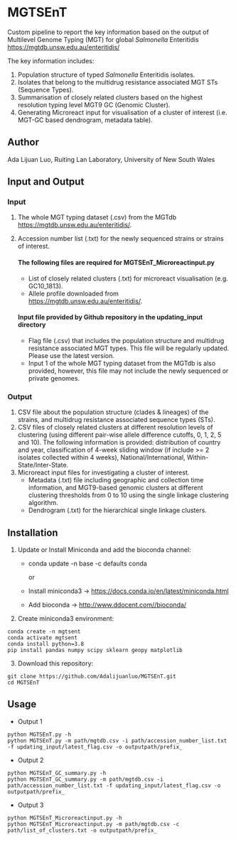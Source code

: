 # MGTSEnT
Custom pipeline to report the key information based on the output of Multilevel Genome Typing (MGT)  for global _Salmonella_ Enteritidis https://mgtdb.unsw.edu.au/enteritidis/

The key information includes:
1. Population structure of typed _Salmonella_ Enteritidis isolates.
2. Isolates that belong to the multidrug resistance associated MGT STs (Sequence Types). 
3. Summarisation of closely related clusters based on the highest resolution typing level MGT9 GC (Genomic Cluster).
4. Generating Microreact input for visualisation of a cluster of interest (i.e. MGT-GC based dendrogram, metadata table). 

## Author
Ada Lijuan Luo, Ruiting Lan Laboratory, University of New South Wales
## Input and Output
### Input 
1. The whole MGT typing dataset (.csv) from the MGTdb https://mgtdb.unsw.edu.au/enteritidis/. 
2. Accession number list (.txt) for the newly sequenced strains or strains of interest.

   #### The following files are required for MGTSEnT_Microreactinput.py

   * List of closely related clusters (.txt) for microreact visualisation (e.g. GC10_1813). 
   * Allele profile downloaded from https://mgtdb.unsw.edu.au/enteritidis/.
   
   #### Input file provided by Github repository in the updating_input directory
   * Flag file (.csv) that includes the population structure and multidrug resistance associated MGT types. This file will be regularly updated. Please use the latest version. 
   * Input 1 of the whole MGT typing dataset from the MGTdb is also provided, however, this file may not include the newly sequenced or private genomes. 
   
### Output
1. CSV file about the population structure (clades & lineages) of the strains, and multidrug resistance associated sequence types (STs). 
2. CSV files of closely related clusters at different resolution levels of clustering (using different pair-wise allele difference cutoffs, 0, 1, 2, 5 and 10). The following information is provided: distribution of country and year, classification of 4-week sliding window (if include >= 2 isolates collected within 4 weeks), National/International, Within-State/Inter-State. 
3. Microreact input files for investigating a cluster of interest. 
    * Metadata (.txt) file including geographic and collection time information, and MGT9-based genomic clusters at different clustering thresholds from 0 to 10 using the single linkage clustering algorithm. 
    * Dendrogram (.txt) for the hierarchical single linkage clusters. 

## Installation
1. Update or Install Miniconda and add the bioconda channel:
   - conda update -n base -c defaults conda
   
     or 
   
   - Install miniconda3  -> https://docs.conda.io/en/latest/miniconda.html
   - Add bioconda -> http://www.ddocent.com//bioconda/
2. Create miniconda3 environment:
````
conda create -n mgtsent 
conda activate mgtsent
conda install python=3.8
pip install pandas numpy scipy sklearn geopy matplotlib
````
3. Download this repository:
````
git clone https://github.com/Adalijuanluo/MGTSEnT.git
cd MGTSEnT
````
## Usage
* Output 1
````
python MGTSEnT.py -h
python MGTSEnT.py -m path/mgtdb.csv -i path/accession_number_list.txt -f updating_input/latest_flag.csv -o outputpath/prefix_
````
* Output 2
````
python MGTSEnT_GC_summary.py -h
python MGTSEnT_GC_summary.py -m path/mgtdb.csv -i path/accession_number_list.txt -f updating_input/latest_flag.csv -o outputpath/prefix_
````
* Output 3
````
python MGTSEnT_Microreactinput.py -h
python MGTSEnT_Microreactinput.py -m path/mgtdb.csv -c path/list_of_clusters.txt -o outputpath/prefix_
````


